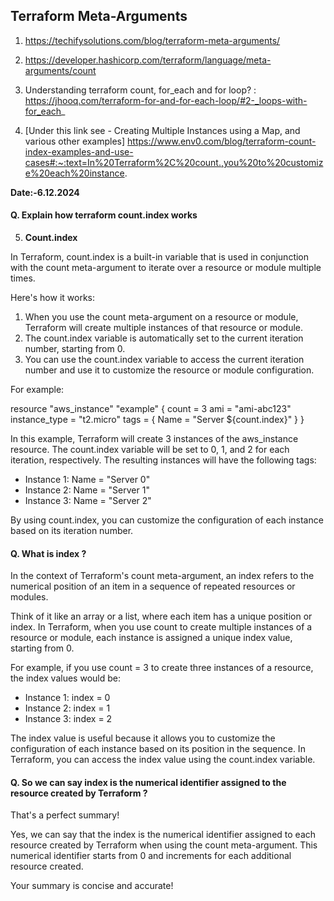 ## Terraform Meta-Arguments

1. https://techifysolutions.com/blog/terraform-meta-arguments/

2. https://developer.hashicorp.com/terraform/language/meta-arguments/count

3. Understanding terraform count, for_each and for loop? : https://jhooq.com/terraform-for-and-for-each-loop/#2-_loops-with-for_each_

4. [Under this link see - Creating Multiple Instances using a Map, and various other examples] https://www.env0.com/blog/terraform-count-index-examples-and-use-cases#:~:text=In%20Terraform%2C%20count.,you%20to%20customize%20each%20instance.  

**Date:-6.12.2024**

#### Q. Explain how terraform count.index works

5. **Count.index**

In Terraform, count.index is a built-in variable that is used in conjunction with the count meta-argument to iterate over a resource or module multiple times.

Here's how it works:

1. When you use the count meta-argument on a resource or module, Terraform will create multiple instances of that resource or module.
2. The count.index variable is automatically set to the current iteration number, starting from 0.
3. You can use the count.index variable to access the current iteration number and use it to customize the resource or module configuration.

For example:

resource "aws_instance" "example" {
  count = 3
  ami           = "ami-abc123"
  instance_type = "t2.micro"
  tags = {
    Name = "Server ${count.index}"
  }
}

In this example, Terraform will create 3 instances of the aws_instance resource. The count.index variable will be set to 0, 1, and 2 for each iteration, respectively. The resulting instances will have the following tags:

- Instance 1: Name = "Server 0"
- Instance 2: Name = "Server 1"
- Instance 3: Name = "Server 2"

By using count.index, you can customize the configuration of each instance based on its iteration number.

#### Q. What is index ?

In the context of Terraform's count meta-argument, an index refers to the numerical position of an item in a sequence of repeated resources or modules.

Think of it like an array or a list, where each item has a unique position or index. In Terraform, when you use count to create multiple instances of a resource or module, each instance is assigned a unique index value, starting from 0.

For example, if you use count = 3 to create three instances of a resource, the index values would be:

- Instance 1: index = 0
- Instance 2: index = 1
- Instance 3: index = 2

The index value is useful because it allows you to customize the configuration of each instance based on its position in the sequence. In Terraform, you can access the index value using the count.index variable.

#### Q. So we can say index is the numerical identifier assigned to the resource created by Terraform ?

That's a perfect summary!

Yes, we can say that the index is the numerical identifier assigned to each resource created by Terraform when using the count meta-argument. This numerical identifier starts from 0 and increments for each additional resource created.

Your summary is concise and accurate!


